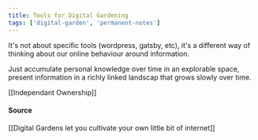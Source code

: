 ```yaml
---
title: Tools for Digital Gardening
tags: ['digital-garden', 'permanent-notes']
---
```


It's not about specific tools (wordpress, gatsby, etc), it's a different way of thinking about our online behaviour around information. 

Just accumulate personal knowledge over time in an explorable space, present information in a richly linked landscap that grows slowly over time. 

[[Independant Ownership]]

#### Source
[[Digital Gardens let you cultivate your own little bit of internet]]